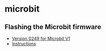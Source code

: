 # microbit

## Flashing the Microbit firmware

-  [Version 0249 for Microbit V1](0249_microbit_firmware.hex)
-  [Instructions](https://microbit.org/get-started/user-guide/firmware/)
